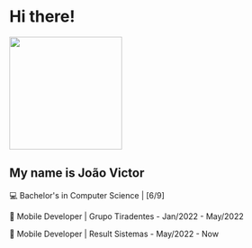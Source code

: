 # Hi there! 
<img width = 200 height = 200 src = "https://media.giphy.com/media/ASd0Ukj0y3qMM/giphy.gif">

## My name is João Victor

💻 Bachelor's in Computer Science | [6/9]

📱 Mobile Developer | Grupo Tiradentes - Jan/2022 - May/2022

📱 Mobile Developer | Result Sistemas - May/2022 - Now
